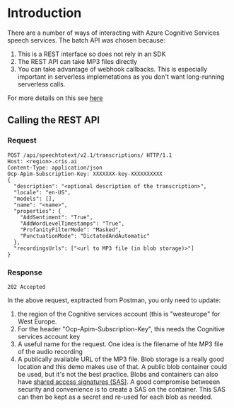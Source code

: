 # Introduction
There are a number of ways of interacting with Azure Cognitive Services speech services. The batch API was chosen because:

1. This is a REST interface so does not rely in an SDK
2. The REST API can take MP3 files directly
3. You can take advantage of webhook callbacks. This is especially important in serverless implemetations as you don't want long-running serverless calls.

For more details on this see [here](https://docs.microsoft.com/en-us/azure/cognitive-services/speech-service/batch-transcription)

## Calling the REST API
### Request
```
POST /api/speechtotext/v2.1/transcriptions/ HTTP/1.1
Host: <region>.cris.ai
Content-Type: application/json
Ocp-Apim-Subscription-Key: XXXXXXX-key-XXXXXXXXXX
{
  "description": "<optional description of the transcription>",
  "locale": "en-US",
  "models": [],
  "name": "<name>",
  "properties": {
    "AddSentiment": "True",
    "AddWordLevelTimestamps": "True",
    "ProfanityFilterMode": "Masked",
    "PunctuationMode": "DictatedAndAutomatic"
  },
  "recordingsUrls": ["<url to MP3 file (in blob storage)>"]
}
```
### Response
```
202 Accepted
```
In the above request, exptracted from Postman, you only need to update:
1. the region of the Cognitive services account (this is "westeurope" for West Europe.
2. For the header "Ocp-Apim-Subscription-Key", this needs the Cognitive services account key
3. A useful name for the request. One idea is the filename of hte MP3 file of the audio recording
4. A publically available URL of the MP3 file. Blob storage is a really good location and this demo makes use of that. A public blob container could be used, but it's not the best practice. Blobs and containers can also have [shared access signatures (SAS)](https://docs.microsoft.com/en-us/azure/storage/common/storage-sas-overview). A good compromise betweeen security and convenience is to create a SAS on the container. This SAS can then be kept as a secret and re-used for each blob as needed.
